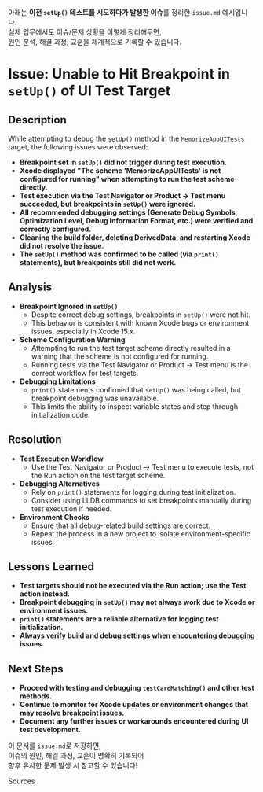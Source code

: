 아래는 **이전 `setUp()` 테스트를 시도하다가 발생한 이슈**를 정리한 `issue.md` 예시입니다.  
실제 업무에서도 이슈/문제 상황을 이렇게 정리해두면,  
원인 분석, 해결 과정, 교훈을 체계적으로 기록할 수 있습니다.

# Issue: Unable to Hit Breakpoint in `setUp()` of UI Test Target

## Description

While attempting to debug the `setUp()` method in the `MemorizeAppUITests` target, the following issues were observed:

- **Breakpoint set in `setUp()` did not trigger during test execution.**
- **Xcode displayed "The scheme 'MemorizeAppUITests' is not configured for running" when attempting to run the test scheme directly.**
- **Test execution via the Test Navigator or Product → Test menu succeeded, but breakpoints in `setUp()` were ignored.**
- **All recommended debugging settings (Generate Debug Symbols, Optimization Level, Debug Information Format, etc.) were verified and correctly configured.**
- **Cleaning the build folder, deleting DerivedData, and restarting Xcode did not resolve the issue.**
- **The `setUp()` method was confirmed to be called (via `print()` statements), but breakpoints still did not work.**

## Analysis

- **Breakpoint Ignored in `setUp()`**
  - Despite correct debug settings, breakpoints in `setUp()` were not hit.
  - This behavior is consistent with known Xcode bugs or environment issues, especially in Xcode 15.x.
- **Scheme Configuration Warning**
  - Attempting to run the test target scheme directly resulted in a warning that the scheme is not configured for running.
  - Running tests via the Test Navigator or Product → Test menu is the correct workflow for test targets.
- **Debugging Limitations**
  - `print()` statements confirmed that `setUp()` was being called, but breakpoint debugging was unavailable.
  - This limits the ability to inspect variable states and step through initialization code.

## Resolution

- **Test Execution Workflow**
  - Use the Test Navigator or Product → Test menu to execute tests, not the Run action on the test target scheme.
- **Debugging Alternatives**
  - Rely on `print()` statements for logging during test initialization.
  - Consider using LLDB commands to set breakpoints manually during test execution if needed.
- **Environment Checks**
  - Ensure that all debug-related build settings are correct.
  - Repeat the process in a new project to isolate environment-specific issues.

## Lessons Learned

- **Test targets should not be executed via the Run action; use the Test action instead.**
- **Breakpoint debugging in `setUp()` may not always work due to Xcode or environment issues.**
- **`print()` statements are a reliable alternative for logging test initialization.**
- **Always verify build and debug settings when encountering debugging issues.**

## Next Steps

- **Proceed with testing and debugging `testCardMatching()` and other test methods.**
- **Continue to monitor for Xcode updates or environment changes that may resolve breakpoint issues.**
- **Document any further issues or workarounds encountered during UI test development.**

이 문서를 `issue.md`로 저장하면,  
이슈의 원인, 해결 과정, 교훈이 명확히 기록되어  
향후 유사한 문제 발생 시 참고할 수 있습니다!

Sources
